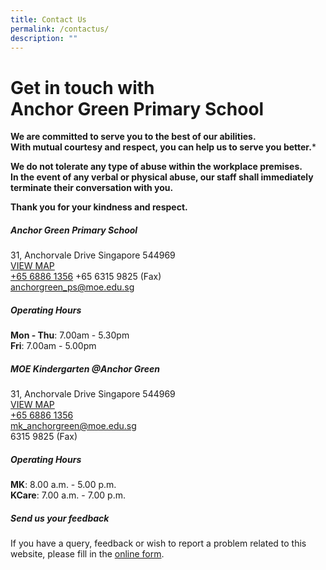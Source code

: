 ```yaml
---
title: Contact Us
permalink: /contactus/
description: ""
---
```

# Get in touch with <br> **Anchor Green Primary School**

**We are committed to serve you to the best of our abilities.<br>
With mutual courtesy and respect, you can help us to serve you better.***
 
**We do not tolerate any type of abuse within the workplace premises.<br>
In the event of any verbal or physical abuse, our staff shall immediately 
terminate their conversation with you.**
 
**Thank you for your kindness and respect.**


##### **Anchor Green Primary School**

31, Anchorvale Drive Singapore 544969 <br>
[VIEW MAP](https://maps.google.com/maps?q=31,+Anchorvale+Drive++Singapore+544969+)<br>
[+65 6886 1356](tel:+6568861356)    +65 6315 9825 (Fax)<br>
[anchorgreen_ps@moe.edu.sg](mailto:anchorgreen_ps@moe.edu.sg)


##### **Operating Hours**
**Mon - Thu**:&nbsp;7.00am - 5.30pm <br>
**Fri**:&nbsp;7.00am - 5.00pm  

##### **MOE Kindergarten @Anchor Green**
31, Anchorvale Drive Singapore 544969 <br>
[VIEW MAP](https://maps.google.com/maps?q=31,+Anchorvale+Drive+Singapore+544969+)&nbsp;<br>
[+65 6886 1356](tel:+6568861356)<br>
[mk_anchorgreen@moe.edu.sg](mailto:mk_anchorgreen@moe.edu.sg)<br>
6315 9825 (Fax)

##### **Operating Hours**

**MK**:&nbsp;8.00 a.m. - 5.00 p.m.  <br> **KCare**:&nbsp;7.00 a.m. - 7.00 p.m.  

##### Send us your feedback

If you have a query, feedback or wish to report a problem related to this website, please fill in the&nbsp;[online form](https://go.gov.sg/agps-service-feedback).